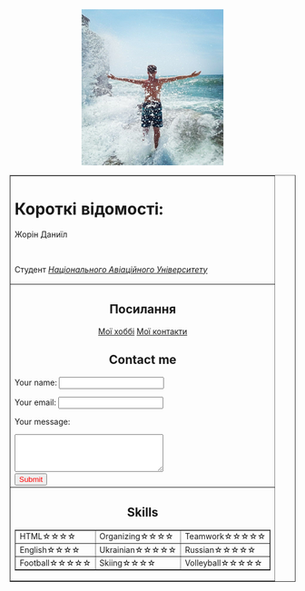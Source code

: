 <!DOCTYPE html>
<html lang="en">
<head>
    <meta charset="UTF-8">
    <title>Жорін Даниїл</title>
    <link rel="stylesheet" href="style.css">
</head>
<body>
    <table border="1" align="center">
        <center><img src="photo.jpg" width="250" height="275"></center>
        <tr>
        <td>
            <h1> <strong>Короткі відомості:</strong> </h1>
            <p>Жорін Даниїл</p><br>
            <p>Студент <i> <a href="https://nau.edu.ua">Національного Авіаційного Університету</a></i><br></p>
        </td>
        </tr>
        <tr>
        <td colspan="2">
            <center><h2>Посилання</h2></center>
            <center>
                <a href="hobbies.html">Мої хоббі</a>
                <a href="contacts.html">Мої контакти</a>
            </center>
            <center><h2>Contact me</h2></center>
            <form action="mailto:6931896@stud.nau.edu.ua" method="post" enctype="text/plain" id="forma">
                <p>Your name: <input type="text" id="name"></p>
                <p>Your email: <input type="email" id="mail"></p>
                <p>Your message:</p>
                <textarea cols="30" rows="4" id="txt"></textarea>
                <br>
                <input type="submit" style="color: red;" id="enter">
            </form>
        </td>
        </tr>
        <tr>
            <td colspan="2">
                <h2><center>Skills</center></h2>
                <table border="1">
                    <tr class="Skills">
                        <td>HTML☆☆☆☆</td>
                        <td>Organizing☆☆☆☆</td>
                        <td>Teamwork☆☆☆☆☆</td>
                    </tr>
                    <tr class="Skills">
                        <td>English☆☆☆☆</td>
                        <td>Ukrainian☆☆☆☆☆</td>
                        <td>Russian☆☆☆☆☆</td>
                    </tr>
                    <tr class="Skills">
                        <td>Football☆☆☆☆☆</td>
                        <td>Skiing☆☆☆☆</td>
                        <td>Volleyball☆☆☆☆☆</td>
                    </tr>
                </table>
            </td>
        </tr>
    </table>
    </body>
    </html> 
